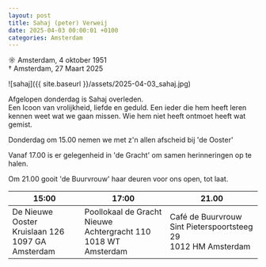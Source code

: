 ```yaml
---
layout: post
title: Sahaj (peter) Verweij
date: 2025-04-03 00:00:01 +0100
categories: Amsterdam
---
```

☼ Amsterdam, 4 oktober 1951  
† Amsterdam, 27 Maart 2025  

![sahaj]({{ site.baseurl }}/assets/2025-04-03_sahaj.jpg)

Afgelopen donderdag is Sahaj overleden.  
Een Icoon van vrolijkheid, liefde en geduld. Een ieder die hem heeft leren kennen weet wat we gaan missen. Wie hem niet heeft ontmoet heeft wat gemist.  

Donderdag om 15.00 nemen we met z'n allen afscheid bij 'de Ooster'  

Vanaf 17.00 is er gelegenheid in 'de Gracht' om samen herinneringen op te halen.  

Om 21.00 gooit 'de Buurvrouw' haar deuren voor ons open, tot laat.

| 15:00 | 17:00 | 21.00 |
| --- | --- | --- |
| De Nieuwe Ooster<br />Kruislaan 126<br />1097 GA Amsterdam | Poollokaal de Gracht<br />Nieuwe Achtergracht 110<br />1018 WT Amsterdam | Café de Buurvrouw<br />Sint Pieterspoortsteeg 29<br />1012 HM Amsterdam |
